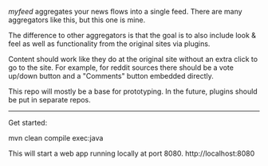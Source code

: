 
*myfeed* aggregates your news flows into a single feed.
There are many aggregators like this, but this one is mine. 

The difference to other aggregators is that the goal is to also include look & feel as well as functionality from the original sites via plugins.

Content should work like they do at the original site without an extra click to go to the site. For example, for reddit sources there should be a vote up/down button and a "Comments" button embedded directly.



This repo will mostly be a base for prototyping. In the future, plugins should be put in separate repos.

---
Get started:

mvn clean compile exec:java

This will start a web app running locally at port 8080.
http://localhost:8080


